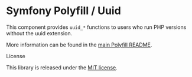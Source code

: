 Symfony Polyfill / Uuid
===

This component provides `uuid_*` functions to users who run PHP versions without the uuid extension.

More information can be found in the
[main Polyfill README](https://github.com/symfony/polyfill/blob/main/README.md).

License


This library is released under the [MIT license](LICENSE).
